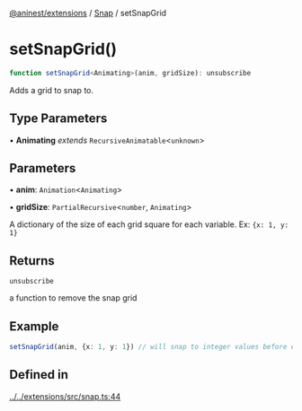 [@aninest/extensions](../../index.md) / [Snap](../index.md) / setSnapGrid

# setSnapGrid()

```ts
function setSnapGrid<Animating>(anim, gridSize): unsubscribe
```

Adds a grid to snap to.

## Type Parameters

• **Animating** *extends* `RecursiveAnimatable`\<`unknown`\>

## Parameters

• **anim**: `Animation`\<`Animating`\>

• **gridSize**: `PartialRecursive`\<`number`, `Animating`\>

A dictionary of the size of each grid square for each variable. Ex: `{x: 1, y: 1}`

## Returns

`unsubscribe`

a function to remove the snap grid

## Example

```ts
setSnapGrid(anim, {x: 1, y: 1}) // will snap to integer values before ending
```

## Defined in

[../../extensions/src/snap.ts:44](https://github.com/zphrs/aninest/blob/4def9b51a0eda7ca5b3d63922b6674c9f9434175/extensions/src/snap.ts#L44)
